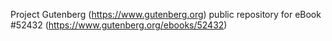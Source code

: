 Project Gutenberg (https://www.gutenberg.org) public repository for
eBook #52432 (https://www.gutenberg.org/ebooks/52432)
